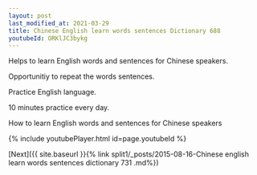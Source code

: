 ```yaml
---
layout: post
last_modified_at: 2021-03-29
title: Chinese English learn words sentences Dictionary 688 
youtubeId: ORKlJC3bykg
---
```

 
 
Helps to learn English words and sentences for Chinese speakers.

Opportunitiy to repeat the words sentences. 

Practice English language. 
 
10 minutes practice every day. 
 
How to learn English words and sentences for Chinese speakers 
 
{% include youtubePlayer.html id=page.youtubeId %}
 
 
[Next]({{ site.baseurl }}{% link  split1/_posts/2015-08-16-Chinese english learn words sentences dictionary 731 .md%})
 
